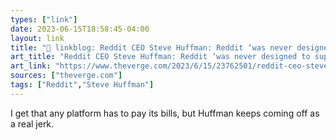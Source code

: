 ```yaml
---
types: ["link"]
date: 2023-06-15T18:58:45-04:00
layout: link
title: "🔗 linkblog: Reddit CEO Steve Huffman: Reddit ‘was never designed to support third-party apps’ - The Verge'"
art_title: "Reddit CEO Steve Huffman: Reddit ‘was never designed to support third-party apps’ - The Verge"
art_link: "https://www.theverge.com/2023/6/15/23762501/reddit-ceo-steve-huffman-interview-protests-blackout"
sources: ["theverge.com"]
tags: ["Reddit","Steve Huffman"]
---
```

I get that any platform has to pay its bills, but Huffman keeps coming off as a real jerk.  
 
